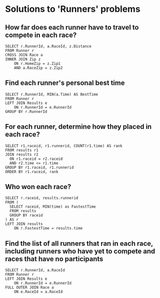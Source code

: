 # Solutions to 'Runners' problems

## How far does each runner have to travel to compete in each race?

```
SELECT r.RunnerId, a.RaceId, z.Distance
FROM Runner r
CROSS JOIN Race a
INNER JOIN Zip z
    ON r.HomeZip = z.Zip1
    AND a.RaceZip = z.Zip2
```

## Find each runner's personal best time

```
SELECT r.RunnerId, MIN(a.Time) AS BestTime
FROM Runner r
LEFT JOIN Results e
    ON r.RunnerId = e.RunnerId
GROUP BY r.RunnerId
```

## For each runner, determine how they placed in each race?

```
SELECT r1.raceid, r1.runnerid, COUNT(r1.time) AS rank
FROM results r1
JOIN results r2
  ON r1.raceid = r2.raceid
  AND r2.time <= r1.time
GROUP BY r1.raceid, r1.runnerid
ORDER BY r1.raceid, rank
```

##  Who won each race?

```
SELECT r.raceid, results.runnerid
FROM (
  SELECT raceid, MIN(time) as FastestTime
  FROM results
  GROUP BY raceid
) AS r
LEFT JOIN results
    ON r.FastestTime = results.time
```

## Find the list of all runners that ran in each race, including runners who have yet to compete and races that have no participants

```
SELECT r.RunnerId, a.RaceId
FROM Runner r
LEFT JOIN Results e
    ON r.RunnerId = e.RunnerId
FULL OUTER JOIN Race a
    ON e.RaceId = a.RaceId
```
